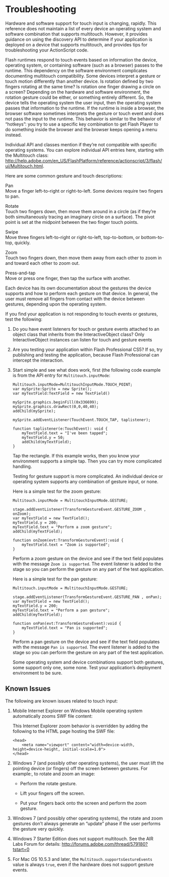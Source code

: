 # Troubleshooting

<div>

Hardware and software support for touch input is changing, rapidly. This
reference does not maintain a list of every device an operating system and
software combination that supports multitouch. However, it provides guidance on
using the discovery API to determine if your application is deployed on a device
that supports multitouch, and provides tips for troubleshooting your
ActionScript code.

Flash runtimes respond to touch events based on information the device,
operating system, or containing software (such as a browser) passes to the
runtime. This dependency on the software environment complicates documenting
multitouch compatibility. Some devices interpret a gesture or touch motion
differently than another device. Is rotation defined by two fingers rotating at
the same time? Is rotation one finger drawing a circle on a screen? Depending on
the hardware and software environment, the rotation gesture could be either, or
something entirely different. So, the device tells the operating system the user
input, then the operating system passes that information to the runtime. If the
runtime is inside a browser, the browser software sometimes interprets the
gesture or touch event and does not pass the input to the runtime. This behavior
is similar to the behavior of “hotkeys”: you try to use a specific key
combination to get Flash Player to do something inside the browser and the
browser keeps opening a menu instead.

Individual API and classes mention if they’re not compatible with specific
operating systems. You can explore individual API entries here, starting with
the Multitouch class:
<http://help.adobe.com/en_US/FlashPlatform/reference/actionscript/3/flash/ui/Multitouch.html>.

<div>

Here are some common gesture and touch descriptions:

Pan  
Move a finger left-to-right or right-to-left. Some devices require two fingers
to pan.

Rotate  
Touch two fingers down, then move them around in a circle (as if they’re both
simultaneously tracing an imaginary circle on a surface). The pivot point is set
at the midpoint between the two finger touch points.

Swipe  
Move three fingers left-to-right or right-to-left, top-to-bottom, or
bottom-to-top, quickly.

Zoom  
Touch two fingers down, then move them away from each other to zoom in and
toward each other to zoom out.

Press-and-tap  
Move or press one finger, then tap the surface with another.

</div>

Each device has its own documentation about the gestures the device supports and
how to perform each gesture on that device. In general, the user must remove all
fingers from contact with the device between gestures, depending upon the
operating system.

<div>

If you find your application is not responding to touch events or gestures, test
the following:

1.  Do you have event listeners for touch or gesture events attached to an
    object class that inherits from the InteractiveObject class? Only
    InteractiveObject instances can listen for touch and gesture events

2.  Are you testing your application within Flash Professional CS5? If so, try
    publishing and testing the application, because Flash Professional can
    intercept the interaction.

3.  Start simple and see what does work, first (the following code example is
    from the API entry for `Multitouch.inputMode`:

        Multitouch.inputMode=MultitouchInputMode.TOUCH_POINT;
        var mySprite:Sprite = new Sprite();
        var myTextField:TextField = new TextField()

        mySprite.graphics.beginFill(0x336699);
        mySprite.graphics.drawRect(0,0,40,40);
        addChild(mySprite);

        mySprite.addEventListener(TouchEvent.TOUCH_TAP, taplistener);

        function taplistener(e:TouchEvent): void {
        	myTextField.text = "I've been tapped";
        	myTextField.y = 50;
        	addChild(myTextField);
        }

    Tap the rectangle. If this example works, then you know your environment
    supports a simple tap. Then you can try more complicated handling.

    Testing for gesture support is more complicated. An individual device or
    operating system supports any combination of gesture input, or none.

    Here is a simple test for the zoom gesture:

        Multitouch.inputMode = MultitouchInputMode.GESTURE;

        stage.addEventListener(TransformGestureEvent.GESTURE_ZOOM , onZoom);
        var myTextField = new TextField();
        myTextField.y = 200;
        myTextField.text = "Perform a zoom gesture";
        addChild(myTextField);

        function onZoom(evt:TransformGestureEvent):void {
        	myTextField.text = "Zoom is supported";
        }

    Perform a zoom gesture on the device and see if the text field populates
    with the message `Zoom is supported`. The event listener is added to the
    stage so you can perform the gesture on any part of the test application.

    Here is a simple test for the pan gesture:

        Multitouch.inputMode = MultitouchInputMode.GESTURE;

        stage.addEventListener(TransformGestureEvent.GESTURE_PAN , onPan);
        var myTextField = new TextField();
        myTextField.y = 200;
        myTextField.text = "Perform a pan gesture";
        addChild(myTextField);

        function onPan(evt:TransformGestureEvent):void {
        	myTextField.text = "Pan is supported";
        }

    Perform a pan gesture on the device and see if the text field populates with
    the message `Pan is supported`. The event listener is added to the stage so
    you can perform the gesture on any part of the test application.

    Some operating system and device combinations support both gestures, some
    support only one, some none. Test your application’s deployment environment
    to be sure.

</div>

</div>

<div>

## Known Issues

<div>

<div>

The following are known issues related to touch input:

1.  Mobile Internet Explorer on Windows Mobile operating system automatically
    zooms SWF file content:

    This Internet Explorer zoom behavior is overridden by adding the following
    to the HTML page hosting the SWF file:

        <head>
        	<meta name="viewport" content="width=device-width, height=device-height, initial-scale=1.0">
        </head>

2.  <div>

    Windows 7 (and possibly other operating systems), the user must lift the
    pointing device (or fingers) off the screen between gestures. For example:,
    to rotate and zoom an image:

    - Perform the rotate gesture.

    - Lift your fingers off the screen.

    - Put your fingers back onto the screen and perform the zoom gesture.

    </div>

3.  Windows 7 (and possibly other operating systems), the rotate and zoom
    gestures don’t always generate an “update” phase if the user performs the
    gesture very quickly.

4.  Windows 7 Starter Edition does not support multitouch. See the AIR Labs
    Forum for details: <http://forums.adobe.com/thread/579180?tstart=0>

5.  For Mac OS 10.5.3 and later, the `Multitouch.supportsGestureEvents` value is
    always `true`, even if the hardware does not support gesture events.

</div>

</div>

</div>

<div>

<div>

</div>

</div>

